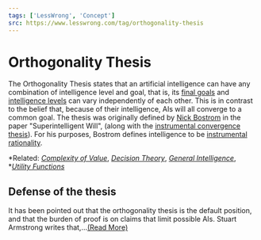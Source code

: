 ```yaml
---
tags: ['LessWrong', 'Concept']
src: https://www.lesswrong.com/tag/orthogonality-thesis
---
```


# Orthogonality Thesis
The Orthogonality Thesis states that an artificial intelligence can have any combination of intelligence level and goal, that is, its [final goals](https://www.lesswrong.com/tag/utility-functions?showPostCount=true&useTagName=true) and [intelligence levels](https://www.lesswrong.com/tag/general-intelligence?showPostCount=true&useTagName=true) can vary independently of each other. This is in contrast to the belief that, because of their intelligence, AIs will all converge to a common goal. The thesis was originally defined by [Nick Bostrom](https://lessestwrong.com/tag/nick-bostrom) in the paper "Superintelligent Will", (along with the [instrumental convergence thesis](https://wiki.lesswrong.com/wiki/instrumental_convergence_thesis)). For his purposes, Bostrom defines intelligence to be [instrumental rationality](https://wiki.lesswrong.com/wiki/instrumental_rationality).

*Related: *[*Complexity of Value*](https://www.lesswrong.com/tag/complexity-of-value?showPostCount=true&useTagName=true)*, *[*Decision Theory*](https://www.lesswrong.com/tag/decision-theory?showPostCount=true&useTagName=true)*, *[*General Intelligence*](https://www.lesswrong.com/tag/general-intelligence?showPostCount=true&useTagName=true)*, *[*Utility Functions*](https://www.lesswrong.com/tag/utility-functions?showPostCount=true&useTagName=true)

## Defense of the thesis
It has been pointed out that the orthogonality thesis is the default position, and that the burden of proof is on claims that limit possible AIs. Stuart Armstrong writes that,...[(Read More)]()

